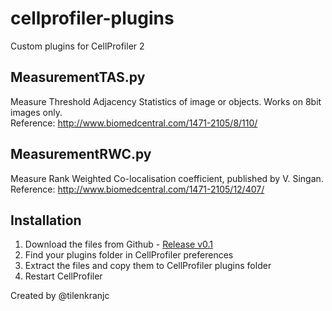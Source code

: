 cellprofiler-plugins
====================

Custom plugins for CellProfiler 2

MeasurementTAS.py
----------------
Measure Threshold Adjacency Statistics of image or objects. Works on 8bit images only.  
Reference: http://www.biomedcentral.com/1471-2105/8/110/

MeasurementRWC.py
-----------------
Measure Rank Weighted Co-localisation coefficient, published by V. Singan.  
Reference: http://www.biomedcentral.com/1471-2105/12/407/

Installation
------------
1. Download the files from Github - [Release v0.1](https://github.com/tilko/cellprofiler-plugins/releases/tag/v0.1)
2. Find your plugins folder in CellProfiler preferences
3. Extract the files and copy them to CellProfiler plugins folder
4. Restart CellProfiler

Created by @tilenkranjc

